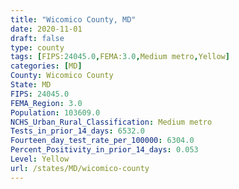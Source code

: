 ```yaml
---
title: "Wicomico County, MD"
date: 2020-11-01
draft: false
type: county
tags: [FIPS:24045.0,FEMA:3.0,Medium metro,Yellow]
categories: [MD]
County: Wicomico County
State: MD
FIPS: 24045.0
FEMA_Region: 3.0
Population: 103609.0
NCHS_Urban_Rural_Classification: Medium metro
Tests_in_prior_14_days: 6532.0
Fourteen_day_test_rate_per_100000: 6304.0
Percent_Positivity_in_prior_14_days: 0.053
Level: Yellow
url: /states/MD/wicomico-county
---
```



